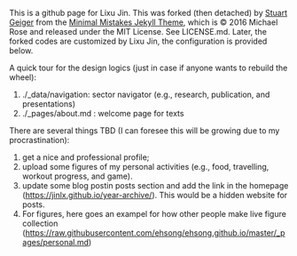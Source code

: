 This is a github page for Lixu Jin. This was forked (then detached) by [Stuart Geiger](https://github.com/staeiou) from the [Minimal Mistakes Jekyll Theme](https://mmistakes.github.io/minimal-mistakes/), which is © 2016 Michael Rose and released under the MIT License. See LICENSE.md. Later, the forked codes are customized by Lixu Jin, the configuration is provided below.

A quick tour for the design logics (just in case if anyone wants to rebuild the wheel):
1) ./_data/navigation: sector navigator (e.g., research, publication, and presentations)
2) ./_pages/about.md : welcome page for texts

There are several things TBD (I can foresee this will be growing due to my procrastination):
1) get a nice and professional profile;
2) upload some figures of my personal activities (e.g., food, travelling, workout progress, and game).
3) update some blog postin posts section and add the link in the homepage (https://jinlx.github.io/year-archive/). This would be a hidden website for posts.
4) For figures, here goes an exampel for how other people make live figure collection (https://raw.githubusercontent.com/ehsong/ehsong.github.io/master/_pages/personal.md)

